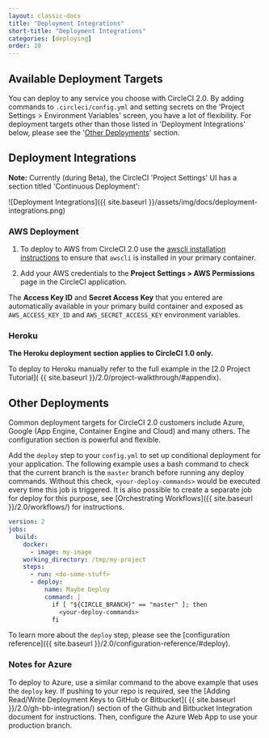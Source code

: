 ```yaml
---
layout: classic-docs
title: "Deployment Integrations"
short-title: "Deployment Integrations"
categories: [deploying]
order: 10
---
```


## Available Deployment Targets

You can deploy to any service you choose with CircleCI 2.0. By adding commands to `.circleci/config.yml` and setting secrets on the 'Project Settings > Environment Variables' screen, you have a lot of flexibility. For deployment targets other than those listed in 'Deployment Integrations' below, please see the '<a href="#other-deployments">Other Deployments</a>' section.

## Deployment Integrations

**Note:** Currently (during Beta), the CircleCI 'Project Settings' UI has a section titled 'Continuous Deployment':

![Deployment Integrations]({{ site.baseurl }}/assets/img/docs/deployment-integrations.png)

### AWS Deployment

1. To deploy to AWS from CircleCI 2.0 use the [awscli installation instructions](http://docs.aws.amazon.com/cli/latest/userguide/installing.html) to ensure that `awscli` is installed in your primary container. 

2. Add your AWS credentials to the **Project Settings > AWS Permissions** page in the CircleCI application.

The **Access Key ID** and **Secret Access Key** that you entered are automatically available in your primary build container and exposed as `AWS_ACCESS_KEY_ID` and `AWS_SECRET_ACCESS_KEY` environment variables.

### Heroku

 **The Heroku deployment section applies to CircleCI 1.0 only.**

To deploy to Heroku manually refer to the full example in the [2.0 Project Tutorial]( {{ site.baseurl }}/2.0/project-walkthrough/#appendix).

## Other Deployments

Common deployment targets for CircleCI 2.0 customers include Azure, Google (App Engine, Container Engine and Cloud) and many others. The configuration section is powerful and flexible.

Add the `deploy` step to your `config.yml` to set up conditional deployment for your application. The following example uses a bash command to check that the current branch is the `master` branch before running any deploy commands. Without this check, `<your-deploy-commands>` would be executed every time this job is triggered. It is also possible to create a separate job for deploy for this purpose, see [Orchestrating Workflows]({{ site.baseurl }}/2.0/workflows/) for instructions.

```YAML
version: 2
jobs:
  build:
    docker:
      - image: my-image
    working_directory: /tmp/my-project
    steps:
      - run: <do-some-stuff>
      - deploy:
          name: Maybe Deploy
          command: |
            if [ "${CIRCLE_BRANCH}" == "master" ]; then
              <your-deploy-commands>
            fi
```

To learn more about the `deploy` step, please see the [configuration reference]({{ site.baseurl }}/2.0/configuration-reference/#deploy).


### Notes for Azure

To deploy to Azure, use a similar command to the above example that uses the `deploy` key. If pushing to your repo is required, see the [Adding Read/Write Deployment Keys to GitHub or Bitbucket]( {{ site.baseurl }}/2.0/gh-bb-integration/) section of the Github and Bitbucket Integration document for instructions. Then, configure the Azure Web App to use your production branch. 

